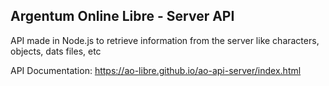 ## Argentum Online Libre - Server API
API made in Node.js to retrieve information from the server like characters, objects, dats files, etc

API Documentation:
https://ao-libre.github.io/ao-api-server/index.html
